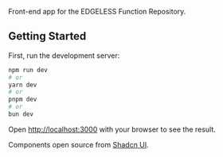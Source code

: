 Front-end app for the EDGELESS Function Repository.

## Getting Started

First, run the development server:

```bash
npm run dev
# or
yarn dev
# or
pnpm dev
# or
bun dev
```

Open [http://localhost:3000](http://localhost:3000) with your browser to see the result.

Components open source from [Shadcn UI](https://ui.shadcn.com/docs).

